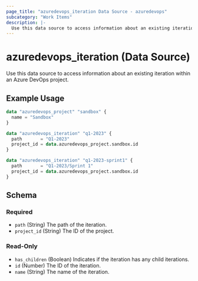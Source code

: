 ```yaml
---
page_title: "azuredevops_iteration Data Source - azuredevops"
subcategory: "Work Items"
description: |-
  Use this data source to access information about an existing iteration within an Azure DevOps project.
---
```


# azuredevops_iteration (Data Source)

Use this data source to access information about an existing iteration within an Azure DevOps project.

## Example Usage

```terraform
data "azuredevops_project" "sandbox" {
  name = "Sandbox"
}

data "azuredevops_iteration" "q1-2023" {
  path       = "Q1-2023"
  project_id = data.azuredevops_project.sandbox.id
}

data "azuredevops_iteration" "q1-2023-sprint1" {
  path       = "Q1-2023/Sprint 1"
  project_id = data.azuredevops_project.sandbox.id
}
```

<!-- schema generated by tfplugindocs -->
## Schema

### Required

- `path` (String) The path of the iteration.
- `project_id` (String) The ID of the project.

### Read-Only

- `has_children` (Boolean) Indicates if the iteration has any child iterations.
- `id` (Number) The ID of the iteration.
- `name` (String) The name of the iteration.
